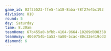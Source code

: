 ```yaml
---
game_id: 03f25523-ffe5-4a18-8aba-78f27e4bc193
division: U10
round: 5
day: Saturday
time: 8.30am
teamHome: 67b455a0-bfbb-4164-9664-10209d098358
teamAway: 4069754b-1a52-4a80-bcac-80c32e419cd3
diamond: 6
---
```

